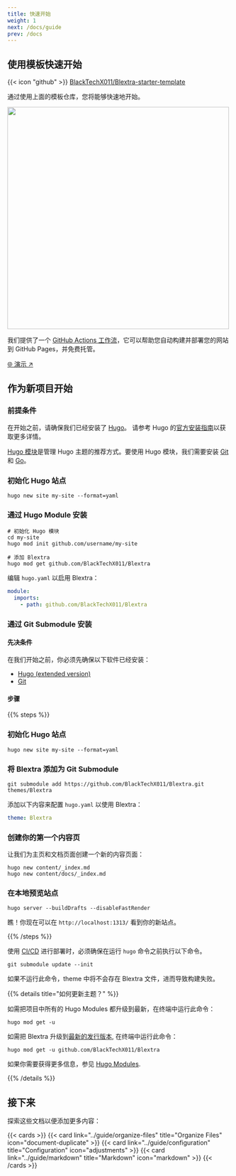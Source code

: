 ```yaml
---
title: 快速开始
weight: 1
next: /docs/guide
prev: /docs
---
```


## 使用模板快速开始

{{< icon "github" >}}&nbsp;[BlackTechX011/Blextra-starter-template](https://github.com/BlackTechX011/Blextra-starter-template)

通过使用上面的模板仓库，您将能够快速地开始。

<img src="https://docs.github.com/assets/cb-77734/mw-1440/images/help/repository/use-this-template-button.webp" width="500">

我们提供了一个 [GitHub Actions 工作流](https://docs.github.com/cn/pages/getting-started-with-github-pages/configuring-a-publishing-source-for-your-github-pages-site#publishing-with-a-custom-github-actions-workflow)，它可以帮助您自动构建并部署您的网站到 GitHub Pages，并免费托管。

[🌐 演示 ↗](https://BlackTechX011.github.io/Blextra-starter-template/)

## 作为新项目开始

### 前提条件

在开始之前，请确保我们已经安装了 [Hugo](https://gohugo.io/)。
请参考 Hugo 的[官方安装指南](https://gohugo.io/installation/)以获取更多详情。

[Hugo 模块](https://gohugo.io/hugo-modules/)是管理 Hugo 主题的推荐方式。要使用 Hugo 模块，我们需要安装 [Git](https://git-scm.com/) 和 [Go](https://go.dev/)。

### 初始化 Hugo 站点

```shell
hugo new site my-site --format=yaml
```

### 通过 Hugo Module 安装

```shell
# 初始化 Hugo 模块
cd my-site
hugo mod init github.com/username/my-site

# 添加 Blextra 
hugo mod get github.com/BlackTechX011/Blextra
```

编辑 `hugo.yaml` 以启用 Blextra：

```yaml
module:
  imports:
    - path: github.com/BlackTechX011/Blextra
```

### 通过 Git Submodule 安装

#### 先决条件

在我们开始之前，你必须先确保以下软件已经安装：

- [Hugo (extended version)](https://gohugo.io/installation/)
- [Git](https://git-scm.com/)

#### 步骤

{{% steps %}}

### 初始化 Hugo 站点

```shell
hugo new site my-site --format=yaml
```

### 将 Blextra 添加为 Git Submodule

```shell
git submodule add https://github.com/BlackTechX011/Blextra.git themes/Blextra
```

添加以下内容来配置 `hugo.yaml` 以使用 Blextra：

```yaml
theme: Blextra
```

### 创建你的第一个内容页

让我们为主页和文档页面创建一个新的内容页面：

```shell
hugo new content/_index.md
hugo new content/docs/_index.md
```

### 在本地预览站点

```shell
hugo server --buildDrafts --disableFastRender
```

瞧！你现在可以在 `http://localhost:1313/` 看到你的新站点。

{{% /steps %}}




使用 [CI/CD](https://en.wikipedia.org/wiki/CI/CD) 进行部署时，必须确保在运行 `hugo` 命令之前执行以下命令。

```shell
git submodule update --init
```

如果不运行此命令，theme 中将不会存在 Blextra 文件，进而导致构建失败。


{{% details title="如何更新主题？" %}}

如需把项目中所有的 Hugo Modules 都升级到最新，在终端中运行此命令：

```shell
hugo mod get -u
```

如需把 Blextra 升级到[最新的发行版本](https://github.com/BlackTechX011/Blextra/releases), 在终端中运行此命令：

```shell
hugo mod get -u github.com/BlackTechX011/Blextra
```

如果你需要获得更多信息，参见 [Hugo Modules](https://gohugo.io/hugo-modules/use-modules/#update-all-modules).

{{% /details %}}

## 接下来

探索这些文档以便添加更多内容：

{{< cards >}}
  {{< card link="../guide/organize-files" title="Organize Files" icon="document-duplicate" >}}
  {{< card link="../guide/configuration" title="Configuration" icon="adjustments" >}}
  {{< card link="../guide/markdown" title="Markdown" icon="markdown" >}}
{{< /cards >}}

